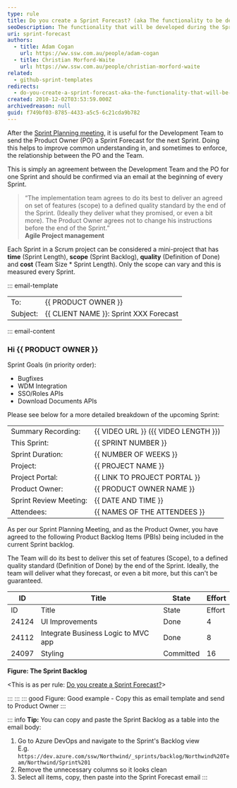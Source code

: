 ```yaml
---
type: rule
title: Do you create a Sprint Forecast? (aka The functionality to be developed in the Sprint)
seoDescription: The functionality that will be developed during the Sprint confirms the relationship between the Product Owner and Development Team in Agile Project Management.
uri: sprint-forecast
authors:
  - title: Adam Cogan
    url: https://ww.ssw.com.au/people/adam-cogan
  - title: Christian Morford-Waite
    url: https://ww.ssw.com.au/people/christian-morford-waite
related:
  - github-sprint-templates
redirects:
  - do-you-create-a-sprint-forecast-aka-the-functionality-that-will-be-developed-during-the-sprint
created: 2010-12-02T03:53:59.000Z
archivedreason: null
guid: f749bf03-8785-4433-a5c5-6c21cda9b782
---
```


After the [Sprint Planning meeting](/what-happens-at-a-sprint-planning-meeting), it is useful for the Development Team to send the Product Owner (PO) a Sprint Forecast for the next Sprint. Doing this helps to improve common understanding in, and sometimes to enforce, the relationship between the PO and the Team.

This is simply an agreement between the Development Team and the PO for one Sprint and should be confirmed via an email at the beginning of every Sprint.

<!--endintro-->

> “The implementation team agrees to do its best to deliver an agreed on set of features (scope) to a defined quality standard by the end of the Sprint. (Ideally they deliver what they promised, or even a bit more). The Product Owner agrees not to change his instructions before the end of the Sprint.”  
> **Agile Project management**

Each Sprint in a Scrum project can be considered a mini-project that has **time** (Sprint Length), **scope** (Sprint Backlog), **quality** (Definition of Done) and **cost** (Team Size \* Sprint Length). Only the scope can vary and this is measured every Sprint.

::: email-template

|          |                                        |
| -------- | -------------------------------------- |
| To:      | {{ PRODUCT OWNER }}                    |
| Subject: | {{ CLIENT NAME }}: Sprint XXX Forecast |

::: email-content

### Hi {{ PRODUCT OWNER }}

Sprint Goals (in priority order):

- Bugfixes
- WDM Integration
- SSO/Roles APIs
- Download Documents APIs

Please see below for a more detailed breakdown of the upcoming Sprint:

|                        |                                      |
| ---------------------- | ------------------------------------ |
| Summary Recording:     | {{ VIDEO URL }} ({{ VIDEO LENGTH }}) |
| This Sprint:           | {{ SPRINT NUMBER }}                  |
| Sprint Duration:       | {{ NUMBER OF WEEKS }}                |
| Project:               | {{ PROJECT NAME }}                   |
| Project Portal:        | {{ LINK TO PROJECT PORTAL }}         |
| Product Owner:         | {{ PRODUCT OWNER NAME }}             |
| Sprint Review Meeting: | {{ DATE AND TIME }}                  |
| Attendees:             | {{ NAMES OF THE ATTENDEES }}         |

As per our Sprint Planning Meeting, and as the Product Owner, you have agreed to the following Product Backlog Items (PBIs) being included in the current Sprint backlog.

The Team will do its best to deliver this set of features (Scope), to a defined quality standard (Definition of Done) by the end of the Sprint. Ideally, the team will deliver what they forecast, or even a bit more, but this can't be guaranteed.

| ID    | Title                               | State     | Effort |
| ----- | ----------------------------------- | --------- | ------ |
| ID    | Title                               | State     | Effort |
| 24124 | UI Improvements                     | Done      | 4      |
| 24112 | Integrate Business Logic to MVC app | Done      | 8      |
| 24097 | Styling                             | Committed | 16     |

**Figure: The Sprint Backlog**

&lt;This is as per rule: [Do you create a Sprint Forecast?](/sprint-forecast)&gt;

:::
:::
::: good
Figure: Good example - Copy this as email template and send to Product Owner
:::

::: info
**Tip:** You can copy and paste the Sprint Backlog as a table into the email body:

1. Go to Azure DevOps and navigate to the Sprint's Backlog view  
   E.g. `https://dev.azure.com/ssw/Northwind/_sprints/backlog/Northwind%20Team/Northwind/Sprint%201`
2. Remove the unnecessary columns so it looks clean
3. Select all items, copy, then paste into the Sprint Forecast email
   :::
